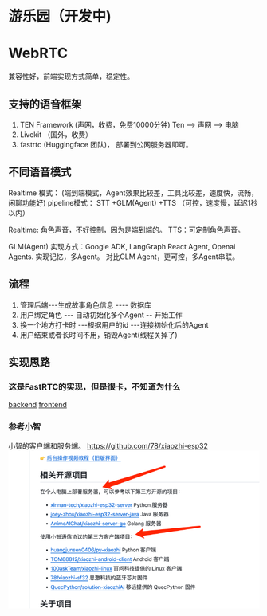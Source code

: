 # 游乐园（开发中)

# WebRTC
兼容性好，前端实现方式简单，稳定性。

## 支持的语音框架
1. TEN Framework  (声网，收费，免费10000分钟)   Ten --> 声网 --> 电脑
2. Livekit   （国外，收费）
3. fastrtc   (Huggingface 团队)， 部署到公网服务器即可。

## 不同语音模式
Realtime 模式： (端到端模式，Agent效果比较差，工具比较差，速度快，流畅，闲聊功能好)
pipeline模式： STT +GLM(Agent) +TTS （可控，速度慢，延迟1秒以内）

Realtime: 角色声音，不好控制，因为是端到端的。
TTS：可定制角色声音。

GLM(Agent) 实现方式：Google ADK, LangGraph React Agent, Openai Agents. 实现记忆，多Agent。
对比GLM Agent，更可控，多Agent串联。

## 流程
1. 管理后端---生成故事角色信息 ---- 数据库
2. 用户绑定角色 --- 自动初始化多个Agent -- 开始工作
3. 换一个地方打卡时 ---根据用户的id ---连接初始化后的Agent
4. 用户结束或者长时间不用，销毁Agent(线程关掉了)

## 实现思路
### 这是FastRTC的实现，但是很卡，不知道为什么
[backend](tour_backend/backend)
[frontend](tour_backend/frontend)


### 参考小智
小智的客户端和服务端。
https://github.com/78/xiaozhi-esp32
![xiaozhi.png](doc/xiaozhi.png)